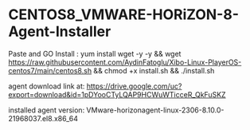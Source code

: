 # CENTOS8_VMWARE-HORiZON-8-Agent-Installer

Paste and GO Install : yum install wget -y -y && wget https://raw.githubusercontent.com/AydinFatoglu/Xibo-Linux-PlayerOS-centos7/main/centos8.sh && chmod +x install.sh && ./install.sh

agent download link at: https://drive.google.com/uc?export=download&id=1pDYooCTyLQAP9HCWuWTicceR_QkFuSKZ

installed agent version: VMware-horizonagent-linux-2306-8.10.0-21968037.el8.x86_64
